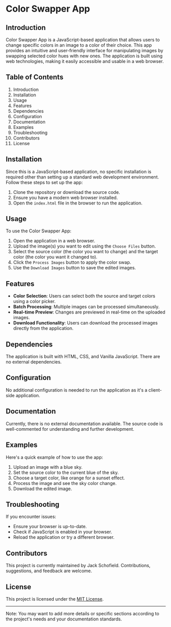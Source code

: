 # Color Swapper App

## Introduction

Color Swapper App is a JavaScript-based application that allows users to change specific colors in an image to a color of their choice. This app provides an intuitive and user-friendly interface for manipulating images by swapping selected color hues with new ones. The application is built using web technologies, making it easily accessible and usable in a web browser.

## Table of Contents

1. Introduction
2. Installation
3. Usage
4. Features
5. Dependencies
6. Configuration
7. Documentation
8. Examples
9. Troubleshooting
10. Contributors
11. License

## Installation

Since this is a JavaScript-based application, no specific installation is required other than setting up a standard web development environment. Follow these steps to set up the app:

1. Clone the repository or download the source code.
2. Ensure you have a modern web browser installed.
3. Open the `index.html` file in the browser to run the application.

## Usage

To use the Color Swapper App:

1. Open the application in a web browser.
2. Upload the image(s) you want to edit using the `Choose Files` button.
3. Select the source color (the color you want to change) and the target color (the color you want it changed to).
4. Click the `Process Images` button to apply the color swap.
5. Use the `Download Images` button to save the edited images.

## Features

- **Color Selection**: Users can select both the source and target colors using a color picker.
- **Batch Processing**: Multiple images can be processed simultaneously.
- **Real-time Preview**: Changes are previewed in real-time on the uploaded images.
- **Download Functionality**: Users can download the processed images directly from the application.

## Dependencies

The application is built with HTML, CSS, and Vanilla JavaScript. There are no external dependencies.

## Configuration

No additional configuration is needed to run the application as it's a client-side application.

## Documentation

Currently, there is no external documentation available. The source code is well-commented for understanding and further development.

## Examples

Here's a quick example of how to use the app:

1. Upload an image with a blue sky.
2. Set the source color to the current blue of the sky.
3. Choose a target color, like orange for a sunset effect.
4. Process the image and see the sky color change.
5. Download the edited image.

## Troubleshooting

If you encounter issues:

- Ensure your browser is up-to-date.
- Check if JavaScript is enabled in your browser.
- Reload the application or try a different browser.

## Contributors

This project is currently maintained by Jack Schofield. Contributions, suggestions, and feedback are welcome.

## License

This project is licensed under the [MIT License](LICENSE.md).

---

Note: You may want to add more details or specific sections according to the project's needs and your documentation standards.
